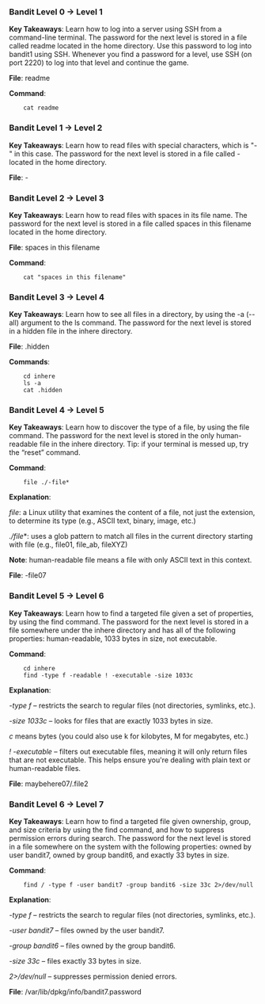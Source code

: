 ### Bandit Level 0 → Level 1
**Key Takeaways**: Learn how to log into a server using SSH from a command-line terminal.
The password for the next level is stored in a file called readme located in the home directory. Use this password to log into bandit1 using SSH. Whenever you find a password for a level, use SSH (on port 2220) to log into that level and continue the game.

**File**: readme

**Command**:

        cat readme

### Bandit Level 1 → Level 2
**Key Takeaways**: Learn how to read files with special characters, which is "-" in this case.
The password for the next level is stored in a file called - located in the home directory.

**File**: -

### Bandit Level 2 → Level 3
**Key Takeaways**: Learn how to read files with spaces in its file name.
The password for the next level is stored in a file called spaces in this filename located in the home directory.

**File**: spaces in this filename

**Command**: 

        cat "spaces in this filename"
        
### Bandit Level 3 → Level 4
**Key Takeaways**: Learn how to see all files in a directory, by using the -a (--all) argument to the ls command.
The password for the next level is stored in a hidden file in the inhere directory.

**File**: .hidden

**Commands**:

        cd inhere
        ls -a
        cat .hidden

### Bandit Level 4 → Level 5
**Key Takeaways**: Learn how to discover the type of a file, by using the file command.
The password for the next level is stored in the only human-readable file in the inhere directory. Tip: if your terminal is messed up, try the “reset” command.

**Command**: 

        file ./-file*

**Explanation**:

*file*: a Linux utility that examines the content of a file, not just the extension, to determine its type (e.g., ASCII text, binary, image, etc.)

*./file**: uses a glob pattern to match all files in the current directory starting with file (e.g., file01, file_ab, fileXYZ)

**Note**: human-readable file means a file with only ASCII text in this context.

**File**: -file07

### Bandit Level 5 → Level 6
**Key Takeaways**: Learn how to find a targeted file given a set of properties, by using the find command.
The password for the next level is stored in a file somewhere under the inhere directory and has all of the following properties: human-readable, 1033 bytes in size, not executable.

**Command**: 

        cd inhere
        find -type f -readable ! -executable -size 1033c

**Explanation**:

*-type f* – restricts the search to regular files (not directories, symlinks, etc.).

*-size 1033c* – looks for files that are exactly 1033 bytes in size.

*c* means bytes (you could also use k for kilobytes, M for megabytes, etc.)

*! -executable* – filters out executable files, meaning it will only return files that are not executable. This helps ensure you're dealing with plain text or human-readable files.

**File**: maybehere07/.file2

### Bandit Level 6 → Level 7
**Key Takeaways**: Learn how to find a targeted file given ownership, group, and size criteria by using the find command, and how to suppress permission errors during search.
The password for the next level is stored in a file somewhere on the system with the following properties: owned by user bandit7, owned by group bandit6, and exactly 33 bytes in size.

**Command**:

        find / -type f -user bandit7 -group bandit6 -size 33c 2>/dev/null

**Explanation**:

*-type f* – restricts the search to regular files (not directories, symlinks, etc.).

*-user bandit7* – files owned by the user bandit7.

*-group bandit6* – files owned by the group bandit6.

*-size 33c* – files exactly 33 bytes in size.

*2>/dev/null* – suppresses permission denied errors.

**File**: /var/lib/dpkg/info/bandit7.password
